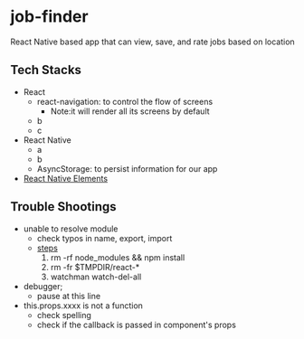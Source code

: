 # job-finder
React Native based app that can view, save, and rate jobs based on location

## Tech Stacks
- React
    - react-navigation: to control the flow of screens
        - Note:it will render all its screens by default
    - b
    - c
- React Native
    - a
    - b
    - AsyncStorage: to persist information for our app
- [React Native Elements](https://github.com/react-native-training/react-native-elements)

## Trouble Shootings
- unable to resolve module
    - check typos in name, export, import
    - [steps](https://github.com/facebook/react-native/issues/4968)
        1. rm -rf node_modules && npm install
        2. rm -fr $TMPDIR/react-*
        3. watchman watch-del-all
- debugger;
    - pause at this line
- this.props.xxxx is not a function
    - check spelling
    - check if the callback is passed in component's props
